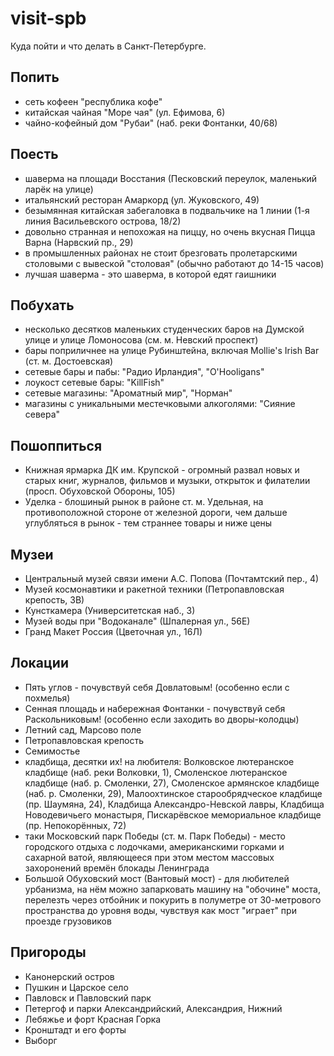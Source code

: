 visit-spb
=========
Куда пойти и что делать в Санкт-Петербурге.

Попить
------
* сеть кофеен "республика кофе"
* китайская чайная "Море чая" (ул. Ефимова, 6)
* чайно-кофейный дом "Рубаи" (наб. реки Фонтанки, 40/68)

Поесть
------
* шаверма на площади Восстания (Песковский переулок, маленький ларёк на улице)
* итальянский ресторан Амаркорд (ул. Жуковского, 49)
* безымянная китайская забегаловка в подвальчике на 1 линии (1-я линия Васильевского острова, 18/2)
* довольно странная и непохожая на пиццу, но очень вкусная Пицца Варна (Нарвский пр., 29)
* в промышленных районах не стоит брезговать пролетарскими столовыми с вывеской "столовая" (обычно работают до 14-15 часов)
* лучшая шаверма - это шаверма, в которой едят гаишники

Побухать
--------
* несколько десятков маленьких студенческих баров на Думской улице и улице Ломоносова (см. м. Невский проспект)
* бары поприличнее на улице Рубинштейна, включая Mollie's Irish Bar (ст. м. Достоевская)
* сетевые бары и пабы: "Радио Ирландия", "O'Hooligans"
* лоукост сетевые бары: "KillFish"
* сетевые магазины: "Ароматный мир", "Норман"
* магазины с уникальными местечковыми алкоголями: "Сияние севера"

Пошоппиться
-----------
* Книжная ярмарка ДК им. Крупской - огромный развал новых и старых книг, журналов, фильмов и музыки, открыток и филателии (просп. Обуховской Обороны, 105)
* Уделка - блошиный рынок в районе ст. м. Удельная, на противоположной стороне от железной дороги, чем дальше углубляться в рынок - тем страннее товары и ниже цены

Музеи
-----
* Центральный музей связи имени А.С. Попова (Почтамтский пер., 4)
* Музей космонавтики и ракетной техники (Петропавловская крепость, 3В)
* Кунсткамера (Университетская наб., 3)
* Музей воды при "Водоканале" (Шпалерная ул., 56Е)
* Гранд Макет Россия (Цветочная ул., 16Л)

Локации
-------
* Пять углов - почувствуй себя Довлатовым! (особенно если с похмелья)
* Сенная площадь и набережная Фонтанки - почувствуй себя Раскольниковым! (особенно если заходить во дворы-колодцы)
* Летний сад, Марсово поле
* Петропавловская крепость
* Семимостье
* кладбища, десятки их! на любителя: Волковское лютеранское кладбище (наб. реки Волковки, 1), Смоленское лютеранское кладбище (наб. р. Смоленки, 27), Смоленское армянское кладбище (наб. р. Смоленки, 29), Малоохтинское старообрядческое кладбище (пр. Шаумяна, 24), Кладбища Александро-Невской лавры, Кладбища Новодевичьего монастыря, Пискарёвское мемориальное кладбище (пр. Непокорённых, 72)
* таки Московский парк Победы (ст. м. Парк Победы) - место городского отдыха с лодочками, американскими горками и сахарной ватой, являющееся при этом местом массовых захоронений времён блокады Ленинграда
* Большой Обуховский мост (Вантовый мост) - для любителей урбанизма, на нём можно запарковать машину на "обочине" моста, перелезть через отбойник и покурить в полуметре от 30-метрового пространства до уровня воды, чувствуя как мост "играет" при проезде грузовиков

Пригороды
---------
* Канонерский остров
* Пушкин и Царское село
* Павловск и Павловский парк
* Петергоф и парки Александрийский, Александрия, Нижний
* Лебяжье и форт Красная Горка
* Кронштадт и его форты
* Выборг
